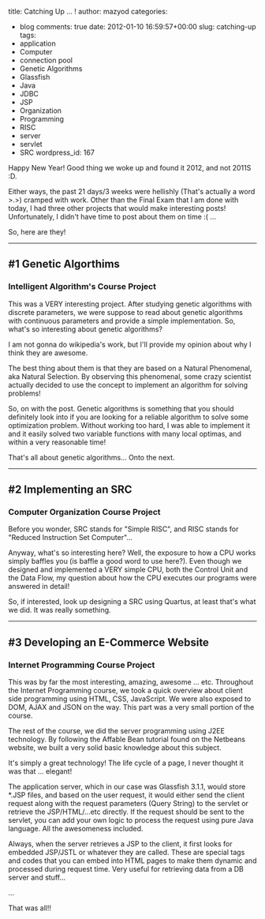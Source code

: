 title: Catching Up ... !
author: mazyod
categories:
- blog
comments: true
date: 2012-01-10 16:59:57+00:00
slug: catching-up
tags:
- application
- Computer
- connection pool
- Genetic Algorithms
- Glassfish
- Java
- JDBC
- JSP
- Organization
- Programming
- RISC
- server
- servlet
- SRC
wordpress_id: 167

Happy New Year! Good thing we woke up and found it 2012, and not 2011S :D.

Either ways, the past 21 days/3 weeks were hellishly (That's actually a word >.>) cramped with work. Other than the Final Exam that I am done with today, I had three other projects that would make interesting posts! Unfortunately, I didn't have time to post about them on time :( ...

So, here are they!



* * *





## #1 Genetic Algorthims




### Intelligent Algorithm's Course Project


This was a VERY interesting project. After studying genetic algorithms with discrete parameters, we were suppose to read about genetic algorithms with continuous parameters and provide a simple implementation. So, what's so interesting about genetic algorithms?

I am not gonna do wikipedia's work, but I'll provide my opinion about why I think they are awesome.

The best thing about them is that they are based on a Natural Phenomenal, aka Natural Selection. By observing this phenomenal, some crazy scientist actually decided to use the concept to implement an algorithm for solving problems!

So, on with the post. Genetic algorithms is something that you should definitely look into if you are looking for a reliable algorithm to solve some optimization problem. Without working too hard, I was able to implement it and it easily solved two variable functions with many local optimas, and within a very reasonable time!

That's all about genetic algorithms... Onto the next.



* * *



## #2 Implementing an SRC


### Computer Organization Course Project


Before you wonder, SRC stands for "Simple RISC", and RISC stands for "Reduced Instruction Set Computer"...

Anyway, what's so interesting here? Well, the exposure to how a CPU works simply baffles you (is baffle a good word to use here?). Even though we designed and implemented a VERY simple CPU, both the Control Unit and the Data Flow, my question about how the CPU executes our programs were answered in detail!

So, if interested, look up designing a SRC using Quartus, at least that's what we did. It was really something.



* * *





## #3 Developing an E-Commerce Website




### Internet Programming Course Project


This was by far the most interesting, amazing, awesome ... etc. Throughout the Internet Programming course, we took a quick overview about client side programming using HTML, CSS, JavaScript. We were also exposed to DOM, AJAX and JSON on the way. This part was a very small portion of the course.

The rest of the course, we did the server programming using J2EE technology. By following the Affable Bean tutorial found on the Netbeans website, we built a very solid basic knowledge about this subject.

It's simply a great technology! The life cycle of a page, I never thought it was that ... elegant!

The application server, which in our case was Glassfish 3.1.1, would store *.JSP files, and based on the user request, it would either send the client request along with the request parameters (Query String) to the servlet or retrieve the JSP/HTML/...etc directly. If the request should be sent to the servlet, you can add your own logic to process the request using pure Java language. All the awesomeness included.

Always, when the server retrieves a JSP to the client, it first looks for embedded JSP/JSTL or whatever they are called. These are special tags and codes that you can embed into HTML pages to make them dynamic and processed during request time. Very useful for retrieving data from a DB server and stuff...

...

That was all!!
